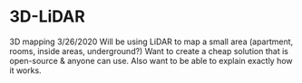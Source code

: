 # 3D-LiDAR
3D mapping
3/26/2020
Will be using LiDAR to map a small area (apartment, rooms, inside areas, underground?)
Want to create a cheap solution that is open-source & anyone can use.
Also want to be able to explain exactly how it works.